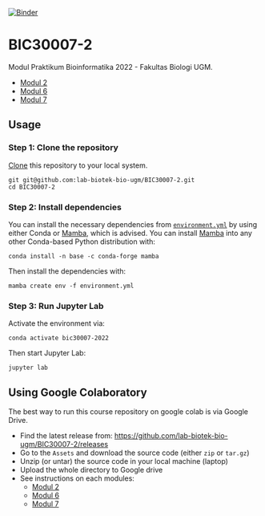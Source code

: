 [![Binder](https://mybinder.org/badge_logo.svg)](https://mybinder.org/v2/gh/lab-biotek-bio-ugm/BIC30007-2/HEAD)
# BIC30007-2
Modul Praktikum Bioinformatika 2022 - Fakultas Biologi UGM.
- [Modul 2](acara_02/)
- [Modul 6](acara_06/)
- [Modul 7](acara_07/)

## Usage
### Step 1: Clone the repository

[Clone](https://help.github.com/en/articles/cloning-a-repository) this repository to your local system.

    git git@github.com:lab-biotek-bio-ugm/BIC30007-2.git
    cd BIC30007-2
    
### Step 2: Install dependencies

You can install the necessary dependencies from [`environment.yml`](environment.yml) by using either Conda or [Mamba](https://github.com/mamba-org/mamba), which is advised. You can install [Mamba](https://github.com/mamba-org/mamba) into any other Conda-based Python distribution with:

    conda install -n base -c conda-forge mamba

Then install the dependencies with:

    mamba create env -f environment.yml

### Step 3: Run Jupyter Lab

Activate the environment via:

    conda activate bic30007-2022
    
Then start Jupyter Lab:

    jupyter lab

## Using Google Colaboratory
The best way to run this course repository on google colab is via Google Drive.

- Find the latest release from: https://github.com/lab-biotek-bio-ugm/BIC30007-2/releases
- Go to the `Assets` and download the source code (either `zip` or `tar.gz`)
- Unzip (or untar) the source code in your local machine (laptop)
- Upload the whole directory to Google drive
- See instructions on each modules:
    - [Modul 2](acara_02/)
    - [Modul 6](acara_06/)
    - [Modul 7](acara_07/)